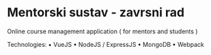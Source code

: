 # Mentorski sustav - zavrsni rad

Online course management application ( for mentors and students )

Technologies:
▪ VueJS
▪ NodeJS / ExpressJS
▪ MongoDB
▪ Webpack

